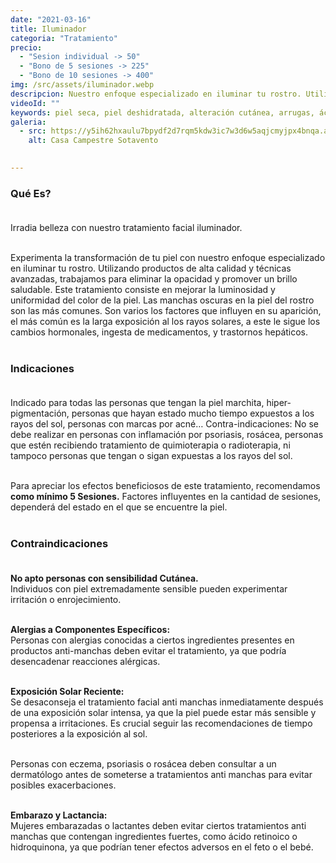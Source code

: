```yaml
---
date: "2021-03-16"
title: Iluminador
categoria: "Tratamiento" 
precio: 
  - "Sesion individual -> 50"
  - "Bono de 5 sesiones -> 225" 
  - "Bono de 10 sesiones -> 400"
img: /src/assets/iluminador.webp
descripcion: Nuestro enfoque especializado en iluminar tu rostro. Utilizando productos de alta calidad y técnicas avanzadas, trabajamos para eliminar la opacidad y promover un brillo saludable.
videoId: ""
keywords: piel seca, piel deshidratada, alteración cutánea, arrugas, ácido hialurónico, bienestar de la piel, suavidad piel, restauración de la piel, piel con comedones, exfoliación, piel sucial, celulas muertas, piel grasa, piel envejecida, envejecimiento cutáneo, envejecimiento actinico, manchas, piel sensible, luminosidad, rejuvenecimiento
galeria:
  - src: https://y5ih62hxaulu7bpydf2d7rqm5kdw3ic7w3d6w5aqjcmyjpx4bnqa.arweave.net/x1B_aPcFF0-F-Bl0P8YM6odtoF-2x-t0EEiZhL78C2A
    alt: Casa Campestre Sotavento

  
---
```


### Qué Es? <br><br>

Irradia belleza con nuestro tratamiento facial iluminador.<br><br>

Experimenta la transformación de tu piel con nuestro enfoque especializado en iluminar tu rostro. Utilizando productos de alta calidad y técnicas avanzadas, trabajamos para eliminar la opacidad y promover un brillo saludable. Este tratamiento consiste en mejorar la luminosidad y uniformidad del color de la piel. Las manchas oscuras en la piel del rostro son las más comunes. Son varios los factores que influyen en su aparición, el más común es la larga exposición al los rayos solares, a este le sigue los cambios hormonales, ingesta de medicamentos, y trastornos hepáticos. <br><br>

### Indicaciones<br><br>

Indicado para todas las personas que tengan la piel marchita, hiper-pigmentación, personas que hayan estado mucho tiempo expuestos a los rayos del sol, personas con marcas por acné…
Contra-indicaciones: No se debe realizar en personas con inflamación por psoriasis, rosácea, personas que estén recibiendo tratamiento de quimioterapia o radioterapia, ni tampoco personas que tengan o sigan expuestas a los rayos del sol. <br><br>

Para apreciar los efectos beneficiosos de este tratamiento, recomendamos **como mínimo 5 Sesiones.**
Factores influyentes en la cantidad de sesiones, dependerá del estado en el que se encuentre la piel. <br><br>

### Contraindicaciones<br><br>


**No apto personas con sensibilidad Cutánea.** <br>
Individuos con piel extremadamente sensible pueden experimentar irritación o enrojecimiento. <br><br>

**Alergias a Componentes Específicos:** <br>
Personas con alergias conocidas a ciertos ingredientes presentes en productos anti-manchas deben evitar el tratamiento, ya que podría desencadenar reacciones alérgicas.<br><br>

**Exposición Solar Reciente:** <br>
Se desaconseja el tratamiento facial anti manchas inmediatamente después de una exposición solar intensa, ya que la piel puede estar más sensible y propensa a irritaciones. Es crucial seguir las recomendaciones de tiempo posteriores a la exposición al sol. <br><br>

Personas con eczema, psoriasis o rosácea deben consultar a un dermatólogo antes de someterse a tratamientos anti manchas para evitar posibles exacerbaciones. <br><br>

**Embarazo y Lactancia:** <br>
Mujeres embarazadas o lactantes deben evitar ciertos tratamientos anti manchas que contengan ingredientes fuertes, como ácido retinoico o hidroquinona, ya que podrían tener efectos adversos en el feto o el bebé.<br><br>

